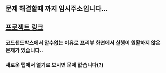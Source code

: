 
## 문제 해결할때 까지 임시주소입니다...

## [프로젝트 링크](http://apresmidi.cloud:3000/)

### 코드샌드박스에서 알수없는 이유로 프리뷰 화면에서 실행이 원활하지 않은 문제가 있습니다.. 

### 새로운 탭에서 열기로 보시면 문제 없습니다(?)


